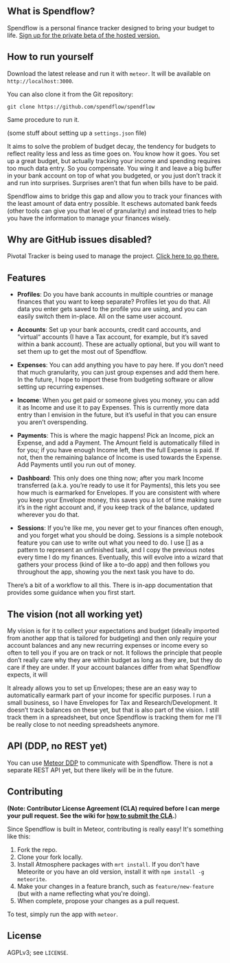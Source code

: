 ## What is Spendflow?

Spendflow is a personal finance tracker designed to bring your budget to life. [Sign up for the private beta of the hosted version.](http://wiz1.us/spendflowbeta)

## How to run yourself

Download the latest release and run it with `meteor`. It will be available on `http://localhost:3000`.

You can also clone it from the Git repository:

`git clone https://github.com/spendflow/spendflow`

Same procedure to run it.

(some stuff about setting up a `settings.json` file)

It aims to solve the problem of budget decay, the tendency for budgets to reflect reality less and less as time goes on. You know how it goes. You set up a great budget, but actually tracking your income and spending requires too much data entry. So you compensate. You wing it and leave a big buffer in your bank account on top of what you budgeted, or you just don’t track it and run into surprises. Surprises aren’t that fun when bills have to be paid.

Spendflow aims to bridge this gap and allow you to track your finances with the least amount of data entry possible. It eschews automated bank feeds (other tools can give you that level of granularity) and instead tries to help you have the information to manage your finances wisely.

## Why are GitHub issues disabled?

Pivotal Tracker is being used to manage the project. [Click here to go there.](https://www.pivotaltracker.com/projects/844191)

## Features

* **Profiles**: Do you have bank accounts in multiple countries or manage finances that you want to keep separate? Profiles let you do that. All data you enter gets saved to the profile you are using, and you can easily switch them in-place. All on the same user account.

* **Accounts**: Set up your bank accounts, credit card accounts, and "virtual“ accounts (I have a Tax account, for example, but it’s saved within a bank account). These are actually optional, but you will want to set them up to get the most out of Spendflow.

* **Expenses**: You can add anything you have to pay here. If you don’t need that much granularity, you can just group expenses and add them here. In the future, I hope to import these from budgeting software or allow setting up recurring expenses.

* **Income**: When you get paid or someone gives you money, you can add it as Income and use it to pay Expenses. This is currently more data entry than I envision in the future, but it’s useful in that you can ensure you aren’t overspending.

* **Payments**: This is where the magic happens! Pick an Income, pick an Expense, and add a Payment. The Amount field is automatically filled in for you; if you have enough Income left, then the full Expense is paid. If not, then the remaining balance of Income is used towards the Expense. Add Payments until you run out of money.

* **Dashboard**: This only does one thing now; after you mark Income transferred (a.k.a. you’re ready to use it for Payments), this lets you see how much is earmarked for Envelopes. If you are consistent with where you keep your Envelope money, this saves you a lot of time making sure it’s in the right account and, if you keep track of the balance, updated wherever you do that.

* **Sessions**: If you’re like me, you never get to your finances often enough, and you forget what you should be doing. Sessions is a simple notebook feature you can use to write out what you need to do. I use [] as a pattern to represent an unfinished task, and I copy the previous notes every time I do my finances. Eventually, this will evolve into a wizard that gathers your process (kind of like a to-do app) and then follows you throughout the app, showing you the next task you have to do.


There’s a bit of a workflow to all this. There is in-app documentation that provides some guidance when you first start.

## The vision (not all working yet)

My vision is for it to collect your expectations and budget (ideally imported from another app that is tailored for budgeting) and then only require your account balances and any new recurring expenses or income every so often to tell you if you are on track or not. It follows the principle that people don’t really care why they are within budget as long as they are, but they do care if they are under. If your account balances differ from what Spendflow expects, it will

It already allows you to set up Envelopes; these are an easy way to automatically earmark part of your income for specific purposes. I run a small business, so I have Envelopes for Tax and Research/Development. It doesn’t track balances on these yet, but that is also part of the vision. I still track them in a spreadsheet, but once Spendflow is tracking them for me I’ll be really close to not needing spreadsheets anymore.

## API (DDP, no REST yet)

You can use [Meteor DDP](https://github.com/Charuru/livedata/blob/master/DDP.md) to communicate with Spendflow. There is not a separate REST API yet, but there likely will be in the future.

## Contributing

**(Note: Contributor License Agreement (CLA) required before I can merge your pull request. See the wiki for [how to submit the CLA](https://github.com/spendflow/spendflow/wiki/Signing-the-Contributor-License-Agreement).**)

Since Spendflow is built in Meteor, contributing is really easy! It's something like this:

1. Fork the repo.
1. Clone your fork locally.
1. Install Atmosphere packages with `mrt install`. If you don't have Meteorite or you have an old version, install it with `npm install -g meteorite`.
1. Make your changes in a feature branch, such as `feature/new-feature` (but with a name reflecting what you're doing).
1. When complete, propose your changes as a pull request.

To test, simply run the app with `meteor`.

## License

AGPLv3; see `LICENSE`.

